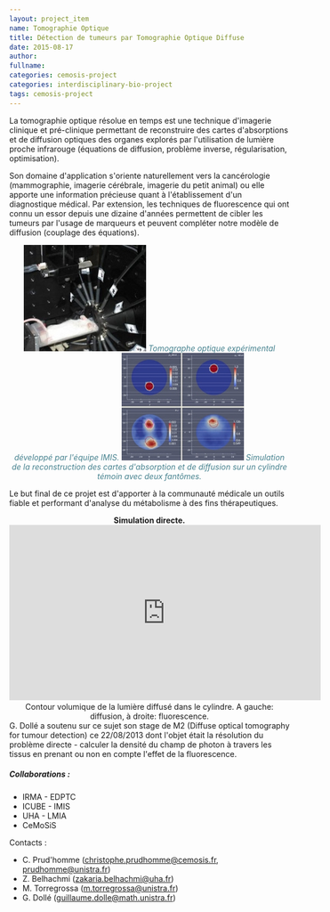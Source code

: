 ```yaml
---
layout: project_item
name: Tomographie Optique
title: Détection de tumeurs par Tomographie Optique Diffuse
date: 2015-08-17
author: 
fullname: 
categories: cemosis-project
categories: interdisciplinary-bio-project
tags: cemosis-project
---
```


La tomographie optique résolue en temps est une technique d'imagerie clinique et pré-clinique permettant de reconstruire des cartes d'absorptions et de diffusion optiques des organes explorés par l'utilisation de lumière proche infrarouge (équations de diffusion, problème inverse, régularisation, optimisation).

Son domaine d'application s'oriente naturellement vers la cancérologie (mammographie, imagerie cérébrale, imagerie du petit animal) ou elle apporte une information précieuse quant à l'établissement d'un diagnostique médical. Par extension, les techniques de fluorescence qui ont connu un essor depuis une dizaine d'années permettent de cibler les tumeurs par l'usage de marqueurs et peuvent compléter notre modèle de diffusion (couplage des équations).

<center>
	<img src="/img/project/bio-medical/optique2.jpg">
	<i style="color:#45818e">Tomographe optique expérimental développé par l'équipe IMIS.</i>
	<img src="/img/project/bio-medical/optique1.jpg">
	<i style="color:#45818e">Simulation de la reconstruction des cartes d'absorption et de diffusion sur un cylindre témoin avec deux fantômes.</i>
</center>

Le but final de ce projet est d'apporter à la communauté médicale un outils fiable et performant d'analyse du métabolisme à des fins thérapeutiques.

<center> 
<b>Simulation directe.</b>
<iframe width="560" height="315" src="https://www.youtube.com/embed/zYQ7sBZB2Fw" frameborder="0" allowfullscreen></iframe>
Contour volumique de la lumière diffusé dans le cylindre.
 A gauche: diffusion, à droite: fluorescence.
</center>
G. Dollé a soutenu sur ce sujet son stage de M2 (Diffuse optical tomography for tumour detection) ce 22/08/2013 dont l'objet était la résolution du problème directe - calculer la densité du champ de photon à travers les tissus en prenant ou non en compte l'effet de la fluorescence.

<h5>Collaborations :</h5>

- IRMA - EDPTC
- ICUBE - IMIS
- UHA - LMIA
- CeMoSiS

Contacts :

- C. Prud'homme (christophe.prudhomme@cemosis.fr, prudhomme@unistra.fr)
- Z. Belhachmi (zakaria.belhachmi@uha.fr)
- M. Torregrossa (m.torregrossa@unistra.fr)
- G. Dollé (guillaume.dolle@math.unistra.fr)